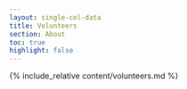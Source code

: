 ```yaml
---
layout: single-col-data
title: Volunteers
section: About
toc: true
highlight: false
---
```


{% include_relative content/volunteers.md %}
